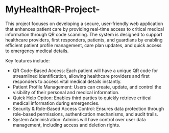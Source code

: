 # MyHealthQR-Project-
  This project focuses on developing a secure, user-friendly web application that enhances patient care by providing real-time access to critical medical information through QR code scanning. The system is designed to support healthcare providers, first responders, patients, and guardians by enabling efficient patient profile management, care plan updates, and quick access to emergency medical details.

Key features include:

  - QR Code-Based Access: Each patient will have a unique QR code for streamlined identification, allowing healthcare providers and first responders to access vital medical details instantly.
  - Patient Profile Management: Users can create, update, and control the visibility of their personal and medical information.
  - Quick Help Option: Enables third parties to quickly retrieve critical medical information during emergencies.
  - Security & Role-Based Access Control: Ensures data protection through role-based permissions, authentication mechanisms, and audit trails.
  - System Administration: Admins will have control over user data management, including access and deletion rights.
